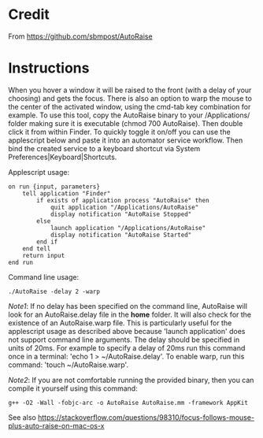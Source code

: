 # Credit

From https://github.com/sbmpost/AutoRaise

# Instructions

When you hover a window it will be raised to the front (with a delay of your choosing) and gets the focus. There is
also an option to warp the mouse to the center of the activated window, using the cmd-tab key combination for example.
To use this tool, copy the AutoRaise binary to your /Applications/ folder making sure it is executable (chmod 700 AutoRaise). Then double click it from within Finder. To quickly toggle it on/off you can use the applescript below
and paste it into an automator service workflow. Then bind the created service to a keyboard shortcut via System Preferences|Keyboard|Shortcuts.

Applescript usage:

    on run {input, parameters}
        tell application "Finder"
            if exists of application process "AutoRaise" then
                quit application "/Applications/AutoRaise"
                display notification "AutoRaise Stopped"
            else
                launch application "/Applications/AutoRaise"
                display notification "AutoRaise Started"
            end if
        end tell
        return input
    end run

Command line usage:

    ./AutoRaise -delay 2 -warp

*Note1*: If no delay has been specified on the command line, AutoRaise will look for an AutoRaise.delay file in the **home** folder. It will also check for the existence of an AutoRaise.warp file. This is particularly useful for the applescript usage as described above because 'launch application' does not support command line arguments. The delay should be specified in units of 20ms. For example to specify a delay of 20ms run this command once in a terminal: 'echo 1 > ~/AutoRaise.delay'. To enable warp, run this command: 'touch ~/AutoRaise.warp'.

*Note2*: If you are not comfortable running the provided binary, then you can compile it yourself using this command:

    g++ -O2 -Wall -fobjc-arc -o AutoRaise AutoRaise.mm -framework AppKit

See also https://stackoverflow.com/questions/98310/focus-follows-mouse-plus-auto-raise-on-mac-os-x
